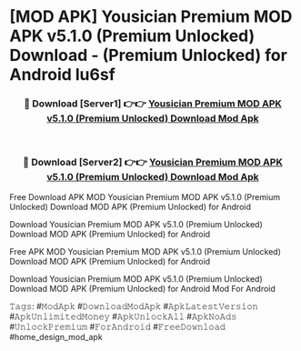 # [MOD APK] Yousician Premium MOD APK v5.1.0 (Premium Unlocked) Download - (Premium Unlocked) for Android lu6sf



<div align="center">
<h3>🔴 Download [Server1] 👉👉 <a href="https://momento.my/?title=Yousician_Premium_MOD_APK_v5.1.0_(Premium_Unlocked)_Download">Yousician Premium MOD APK v5.1.0 (Premium Unlocked) Download Mod Apk</a></h3><br>

<h3>🔴 Download [Server2] 👉👉 <a href="https://momento.my/?title=Yousician_Premium_MOD_APK_v5.1.0_(Premium_Unlocked)_Download">Yousician Premium MOD APK v5.1.0 (Premium Unlocked) Download Mod Apk</a></h3>
</div>



Free Download APK MOD Yousician Premium MOD APK v5.1.0 (Premium Unlocked) Download MOD APK (Premium Unlocked) for Android

Download Yousician Premium MOD APK v5.1.0 (Premium Unlocked) Download MOD APK (Premium Unlocked) for Android

Free APK MOD Yousician Premium MOD APK v5.1.0 (Premium Unlocked) Download MOD APK (Premium Unlocked) for Android

Download Yousician Premium MOD APK v5.1.0 (Premium Unlocked) Download MOD APK (Premium Unlocked) for Android Mod For Android

𝚃𝚊𝚐𝚜: #𝙼𝚘𝚍𝙰𝚙𝚔 #𝙳𝚘𝚠𝚗𝚕𝚘𝚊𝚍𝙼𝚘𝚍𝙰𝚙𝚔 #𝙰𝚙𝚔𝙻𝚊𝚝𝚎𝚜𝚝𝚅𝚎𝚛𝚜𝚒𝚘𝚗 #𝙰𝚙𝚔𝚄𝚗𝚕𝚒𝚖𝚒𝚝𝚎𝚍𝙼𝚘𝚗𝚎𝚢 #𝙰𝚙𝚔𝚄𝚗𝚕𝚘𝚌𝚔𝙰𝚕𝚕 #𝙰𝚙𝚔𝙽𝚘𝙰𝚍𝚜 #𝚄𝚗𝚕𝚘𝚌𝚔𝙿𝚛𝚎𝚖𝚒𝚞𝚖 #𝙵𝚘𝚛𝙰𝚗𝚍𝚛𝚘𝚒𝚍 #𝙵𝚛𝚎𝚎𝙳𝚘𝚠𝚗𝚕𝚘𝚊𝚍 #home_design_mod_apk
